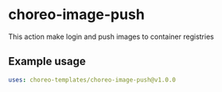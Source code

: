 # choreo-image-push

This action make login and push images to container registries

## Example usage

```yaml
uses: choreo-templates/choreo-image-push@v1.0.0

```

